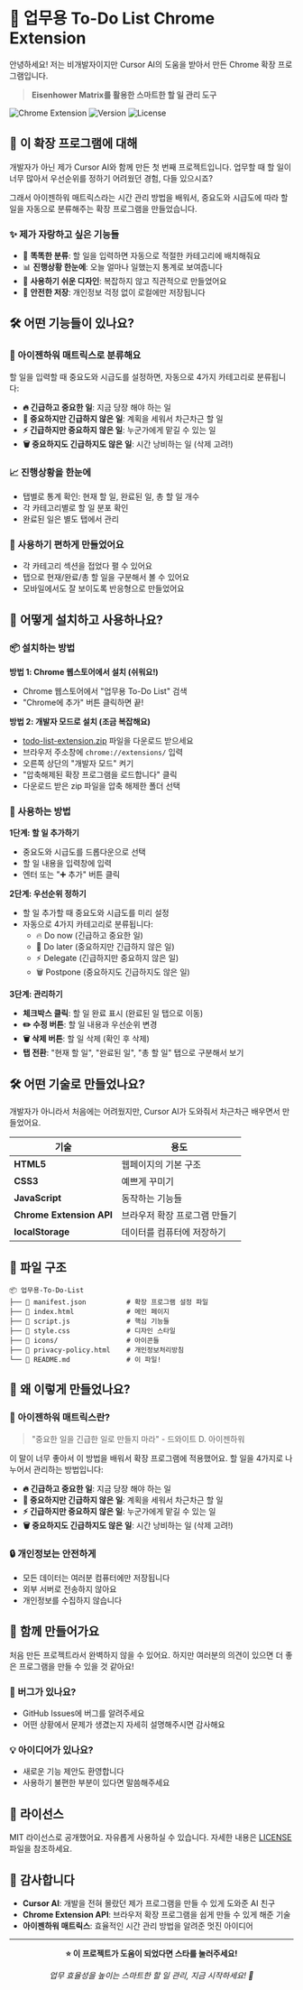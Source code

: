 # 📝 업무용 To-Do List Chrome Extension

안녕하세요! 저는 비개발자이지만 Cursor AI의 도움을 받아서 만든 Chrome 확장 프로그램입니다. 

> **Eisenhower Matrix를 활용한 스마트한 할 일 관리 도구**

![Chrome Extension](https://img.shields.io/badge/Chrome-Extension-green?style=for-the-badge&logo=google-chrome)
![Version](https://img.shields.io/badge/Version-1.0.0-blue?style=for-the-badge)
![License](https://img.shields.io/badge/License-MIT-yellow?style=for-the-badge)

## 🎯 이 확장 프로그램에 대해

개발자가 아닌 제가 Cursor AI와 함께 만든 첫 번째 프로젝트입니다. 업무할 때 할 일이 너무 많아서 우선순위를 정하기 어려웠던 경험, 다들 있으시죠? 

그래서 아이젠하워 매트릭스라는 시간 관리 방법을 배워서, 중요도와 시급도에 따라 할 일을 자동으로 분류해주는 확장 프로그램을 만들었습니다.

### ✨ 제가 자랑하고 싶은 기능들

- 🎯 **똑똑한 분류**: 할 일을 입력하면 자동으로 적절한 카테고리에 배치해줘요
- 📊 **진행상황 한눈에**: 오늘 얼마나 일했는지 통계로 보여줍니다
- 🎨 **사용하기 쉬운 디자인**: 복잡하지 않고 직관적으로 만들었어요
- 💾 **안전한 저장**: 개인정보 걱정 없이 로컬에만 저장됩니다

## 🛠️ 어떤 기능들이 있나요?

### 🎯 아이젠하워 매트릭스로 분류해요
할 일을 입력할 때 중요도와 시급도를 설정하면, 자동으로 4가지 카테고리로 분류됩니다:

- **🔥 긴급하고 중요한 일**: 지금 당장 해야 하는 일
- **📅 중요하지만 긴급하지 않은 일**: 계획을 세워서 차근차근 할 일  
- **⚡ 긴급하지만 중요하지 않은 일**: 누군가에게 맡길 수 있는 일
- **🗑️ 중요하지도 긴급하지도 않은 일**: 시간 낭비하는 일 (삭제 고려!)

### 📈 진행상황을 한눈에
- 탭별로 통계 확인: 현재 할 일, 완료된 일, 총 할 일 개수
- 각 카테고리별로 할 일 분포 확인
- 완료된 일은 별도 탭에서 관리

### 🎨 사용하기 편하게 만들었어요
- 각 카테고리 섹션을 접었다 펼 수 있어요
- 탭으로 현재/완료/총 할 일을 구분해서 볼 수 있어요
- 모바일에서도 잘 보이도록 반응형으로 만들었어요

## 🚀 어떻게 설치하고 사용하나요?

### 📦 설치하는 방법

**방법 1: Chrome 웹스토어에서 설치 (쉬워요!)**
- Chrome 웹스토어에서 "업무용 To-Do List" 검색
- "Chrome에 추가" 버튼 클릭하면 끝!

**방법 2: 개발자 모드로 설치 (조금 복잡해요)**
- [todo-list-extension.zip](todo-list-extension.zip) 파일을 다운로드 받으세요
- 브라우저 주소창에 `chrome://extensions/` 입력
- 오른쪽 상단의 "개발자 모드" 켜기
- "압축해제된 확장 프로그램을 로드합니다" 클릭
- 다운로드 받은 zip 파일을 압축 해제한 폴더 선택

### 📝 사용하는 방법

**1단계: 할 일 추가하기**
- 중요도와 시급도를 드롭다운으로 선택
- 할 일 내용을 입력창에 입력
- 엔터 또는 "➕ 추가" 버튼 클릭

**2단계: 우선순위 정하기**
- 할 일 추가할 때 중요도와 시급도를 미리 설정
- 자동으로 4가지 카테고리로 분류됩니다:
  - 🔥 Do now (긴급하고 중요한 일)
  - 📅 Do later (중요하지만 긴급하지 않은 일)
  - ⚡ Delegate (긴급하지만 중요하지 않은 일)
  - 🗑️ Postpone (중요하지도 긴급하지도 않은 일)

**3단계: 관리하기**
- **체크박스 클릭**: 할 일 완료 표시 (완료된 일 탭으로 이동)
- **✏️ 수정 버튼**: 할 일 내용과 우선순위 변경
- **🗑️ 삭제 버튼**: 할 일 삭제 (확인 후 삭제)
- **탭 전환**: "현재 할 일", "완료된 일", "총 할 일" 탭으로 구분해서 보기

## 🛠️ 어떤 기술로 만들었나요?

개발자가 아니라서 처음에는 어려웠지만, Cursor AI가 도와줘서 차근차근 배우면서 만들었어요.

| 기술 | 용도 |
|------|------|
| **HTML5** | 웹페이지의 기본 구조 |
| **CSS3** | 예쁘게 꾸미기 |
| **JavaScript** | 동작하는 기능들 |
| **Chrome Extension API** | 브라우저 확장 프로그램 만들기 |
| **localStorage** | 데이터를 컴퓨터에 저장하기 |

## 📁 파일 구조

```
📦 업무용-To-Do-List
├── 📄 manifest.json          # 확장 프로그램 설정 파일
├── 📄 index.html             # 메인 페이지
├── 📄 script.js              # 핵심 기능들
├── 📄 style.css              # 디자인 스타일
├── 📁 icons/                 # 아이콘들
├── 📄 privacy-policy.html    # 개인정보처리방침
└── 📄 README.md              # 이 파일!
```

## 🎯 왜 이렇게 만들었나요?

### 🧠 아이젠하워 매트릭스란?
> "중요한 일을 긴급한 일로 만들지 마라" - 드와이트 D. 아이젠하워

이 말이 너무 좋아서 이 방법을 배워서 확장 프로그램에 적용했어요. 할 일을 4가지로 나누어서 관리하는 방법입니다:

- **🔥 긴급하고 중요한 일**: 지금 당장 해야 하는 일
- **📅 중요하지만 긴급하지 않은 일**: 계획을 세워서 차근차근 할 일
- **⚡ 긴급하지만 중요하지 않은 일**: 누군가에게 맡길 수 있는 일  
- **🗑️ 중요하지도 긴급하지도 않은 일**: 시간 낭비하는 일 (삭제 고려!)

### 🔒 개인정보는 안전하게
- 모든 데이터는 여러분 컴퓨터에만 저장됩니다
- 외부 서버로 전송하지 않아요
- 개인정보를 수집하지 않습니다

## 🤝 함께 만들어가요

처음 만든 프로젝트라서 완벽하지 않을 수 있어요. 하지만 여러분의 의견이 있으면 더 좋은 프로그램을 만들 수 있을 것 같아요!

### 🐛 버그가 있나요?
- GitHub Issues에 버그를 알려주세요
- 어떤 상황에서 문제가 생겼는지 자세히 설명해주시면 감사해요

### 💡 아이디어가 있나요?
- 새로운 기능 제안도 환영합니다
- 사용하기 불편한 부분이 있다면 말씀해주세요

## 📄 라이선스

MIT 라이선스로 공개했어요. 자유롭게 사용하실 수 있습니다. 자세한 내용은 [LICENSE](LICENSE) 파일을 참조하세요.

## 🙏 감사합니다

- **Cursor AI**: 개발을 전혀 몰랐던 제가 프로그램을 만들 수 있게 도와준 AI 친구
- **Chrome Extension API**: 브라우저 확장 프로그램을 쉽게 만들 수 있게 해준 기술
- **아이젠하워 매트릭스**: 효율적인 시간 관리 방법을 알려준 멋진 아이디어

---

<div align="center">

**⭐ 이 프로젝트가 도움이 되었다면 스타를 눌러주세요!**

*업무 효율성을 높이는 스마트한 할 일 관리, 지금 시작하세요! 🚀*

</div> 
